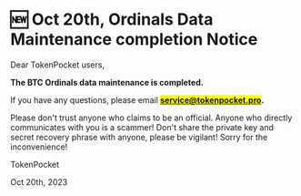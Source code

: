 # 🆕 Oct 20th, Ordinals Data Maintenance completion Notice

Dear TokenPocket users,

**The BTC Ordinals data maintenance is completed.** &#x20;

If you have any questions, please email <mark style="color:blue;">**service@tokenpocket.pro**</mark>**.**

Please don't trust anyone who claims to be an official. Anyone who directly communicates with you is a scammer! Don't share the private key and secret recovery phrase with anyone, please be vigilant! Sorry for the inconvenience!

TokenPocket&#x20;

Oct 20th, 2023
